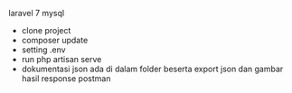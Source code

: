 laravel 7
mysql

- clone project
- composer update
- setting .env
- run php artisan serve
- dokumentasi json ada di dalam folder beserta export json dan gambar hasil response postman
